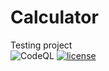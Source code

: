 # Calculator
Testing project  
![CodeQL](https://github.com/houssamkhalifeh/Calculator/actions/workflows/codeql.yml/badge.svg)
[![license](https://img.shields.io/github/license/houssamkhalifeh/Calculator.svg?style=flat-square)](https://github.com/houssamkhalifeh/Calculator/blob/main/LICENSE)

